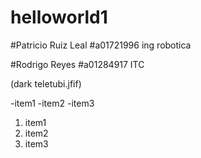 # helloworld1
#Patricio Ruiz Leal
#a01721996 ing robotica 

#Rodrigo Reyes
#a01284917 ITC


(dark teletubi.jfif)



-item1
-item2
-item3


1. item1
2. item2
3. item3









